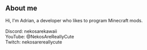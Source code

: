 ## About me 
Hi, I'm Adrian, a developer who likes to program Minecraft mods.
<br>
<br>
Discord: nekosarekawaii
<br>
YouTube: @NekosAreReallyCute
<br>
Twitch: nekosarereallycute
